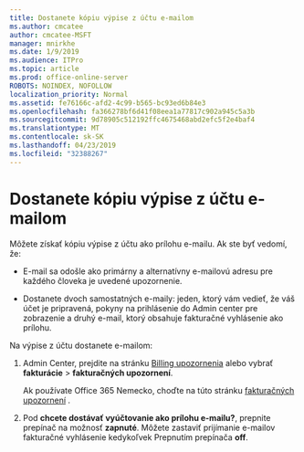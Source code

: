 ```yaml
---
title: Dostanete kópiu výpise z účtu e-mailom
ms.author: cmcatee
author: cmcatee-MSFT
manager: mnirkhe
ms.date: 1/9/2019
ms.audience: ITPro
ms.topic: article
ms.prod: office-online-server
ROBOTS: NOINDEX, NOFOLLOW
localization_priority: Normal
ms.assetid: fe76166c-afd2-4c99-b565-bc93ed6b84e3
ms.openlocfilehash: fa366278bf6d41f08eea1a77817c902a945c5a3b
ms.sourcegitcommit: 9d78905c512192ffc4675468abd2efc5f2e4baf4
ms.translationtype: MT
ms.contentlocale: sk-SK
ms.lasthandoff: 04/23/2019
ms.locfileid: "32388267"
---
```

# <a name="receive-copy-of-your-billing-statement-in-email"></a>Dostanete kópiu výpise z účtu e-mailom
Môžete získať kópiu výpise z účtu ako prílohu e-mailu. Ak ste byť vedomí, že:
  
- E-mail sa odošle ako primárny a alternatívny e-mailovú adresu pre každého človeka je uvedené upozornenie.
    
- Dostanete dvoch samostatných e-maily: jeden, ktorý vám vedieť, že váš účet je pripravená, pokyny na prihlásenie do Admin center pre zobrazenie a druhý e-mail, ktorý obsahuje fakturačné vyhlásenie ako prílohu.
    
Na výpise z účtu dostanete e-mailom:
  
1. Admin Center, prejdite na stránku [Billing upozornenia](https://go.microsoft.com/fwlink/p/?linkid=853212) alebo vybrať **fakturácie** \> **fakturačných upozornení**.
    
    Ak používate Office 365 Nemecko, choďte na túto stránku [fakturačných upozornení](https://go.microsoft.com/fwlink/p/?linkid=853213) . 
    
2. Pod **chcete dostávať vyúčtovanie ako prílohu e-mailu?**, prepnite prepínač na možnosť **zapnuté**. Môžete zastaviť prijímanie e-mailov fakturačné vyhlásenie kedykoľvek Prepnutím prepínača **off**.
    

